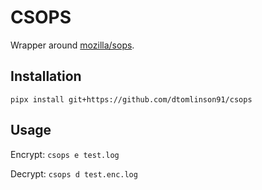 # CSOPS

Wrapper around [mozilla/sops](https://github.com/mozilla/sops).

## Installation

`pipx install git+https://github.com/dtomlinson91/csops`

## Usage

Encrypt: `csops e test.log`

Decrypt: `csops d test.enc.log`

